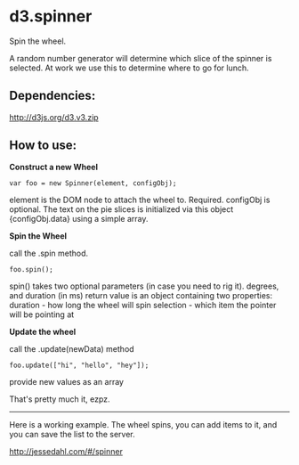 d3.spinner
==========

Spin the wheel.

A random number generator will determine which slice of the spinner is selected. At work we use this to determine where to go for lunch.

Dependencies:
-------------------------
http://d3js.org/d3.v3.zip


How to use:
------------------------
**Construct a new Wheel**

    var foo = new Spinner(element, configObj); 

element is the DOM node to attach the wheel to. Required.
configObj is optional. 
The text on the pie slices is initialized via this object {configObj.data}
using a simple array.


**Spin the Wheel**

call the .spin method.

    foo.spin();
    
spin() takes two optional parameters (in case you need to rig it).
degrees, and duration (in ms)
return value is an object containing two properties:
duration - how long the wheel will spin
selection - which item the pointer will be pointing at


**Update the wheel**

call the .update(newData) method

    foo.update(["hi", "hello", "hey"]);

provide new values as an array


That's pretty much it, ezpz.

-------------------------------
Here is a working example. The wheel spins, you can add items to it, and you can save the list to the server.

http://jessedahl.com/#/spinner
